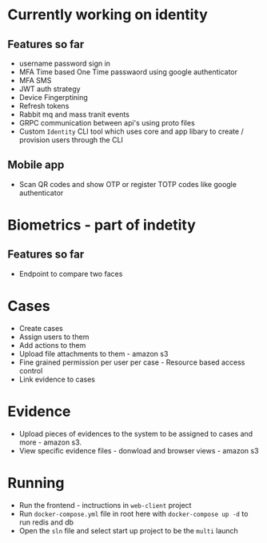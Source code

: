 # Currently working on identity 

## Features so far
- username password sign in 
- MFA Time based One Time passwaord using google authenticator 
- MFA SMS
- JWT auth strategy
- Device Fingerptining
- Refresh tokens
- Rabbit mq and mass tranit events 
- GRPC communication between api's using proto files
- Custom `Identity` CLI tool which uses core and app libary to create / provision users through the CLI 

## Mobile app
- Scan QR codes and show OTP or register TOTP codes like google authenticator

# Biometrics - part of indetity
## Features so far

- Endpoint to compare two faces

# Cases

- Create cases
- Assign users to them
- Add actions to them
- Upload file attachments to them - amazon s3
- Fine grained permission per user per case - Resource based access control
- Link evidence to cases

# Evidence
- Upload pieces of evidences to the system to be assigned to cases and more - amazon s3.
- View specific evidence files - donwload and browser views - amazon s3 

# Running

- Run the frontend - inctructions in `web-client` project
- Run `docker-compose.yml` file in root here with `docker-compose up -d` to run redis and db
- Open the `sln` file and select start up project to be the `multi` launch
